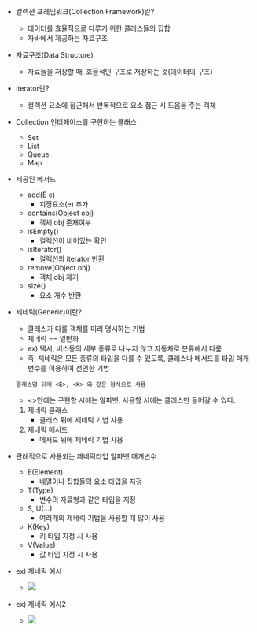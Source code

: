 
- 컬렉션 프레임워크(Collection Framework)란?
	- 데이터를 효율적으로 다루기 위한 클래스들의 집합
	- 자바에서 제공하는 자료구조
 
- 자료구조(Data Structure)
	- 자료들을 저장할 때, 효율적인 구조로 저장하는 것(데이터의 구조)

- iterator란?
	- 컬렉션 요소에 접근해서 반복적으로 요소 접근 시 도움을 주는 객체

- Collection 인터페이스를 구현하는 클래스
	- Set
	- List
	- Queue
	- Map

- 제공된 메서드
	- add(E e)
		- 지정요소(e) 추가
	-  contains(Object obj)
		- 객체 obj 존재여부
	- isEmpty()
		- 컬렉션이 비어있는 확인
	- isIterator()
		- 컬렉션의 iterator 반환
	- remove(Object obj)
		- 객체 obj 제거
	- size()
		- 요소 개수 반환

- 제네릭(Generic)이란?
	- 클래스가 다룰 객체를 미리 명시하는 기법
	- 제네릭 == 일반화
	- ex) 택시, 버스등의 세부 종류로 나누지 않고 자동차로 분류해서 다룸
	- 즉, 제네릭은 모든 종류의 타입을 다룰 수 있도록, 클래스나 메서드를 타입 매개변수를 이용하여 선언한 기법
	~~~
	클래스명 뒤에 <E>, <K> 와 같은 형식으로 사용 
	~~~
	- <>안에는 구현할 시에는 알파벳, 사용할 시에는 클래스만 들어갈 수 있다.
	1. 제네릭 클래스 
		- 클래스 뒤에 제네릭 기법 사용 
	2. 제네릭 메서드
		- 메서드 뒤에 제네릭 기법 사용

- 관례적으로 사용되는 제네릭타입 알파벳 매개변수
	- E(Element)
		- 배열이나 집합들의 요소 타입을 지정
	- T(Type)
		- 변수의 자료형과 같은 타입을 지정
	- S, U(...)
		- 여러개의 제네릭 기법을 사용할 때 많이 사용
	- K(Key)
		- 키 타입 지정 시 사용
	- V(Value)
		- 값 타입 지정 시 사용

- ex) 제네릭 예시

	- ![](https://i.imgur.com/rgWj5tz.png)

- ex) 제네릭 예시2

	- ![](https://i.imgur.com/GRwtIyz.png)


